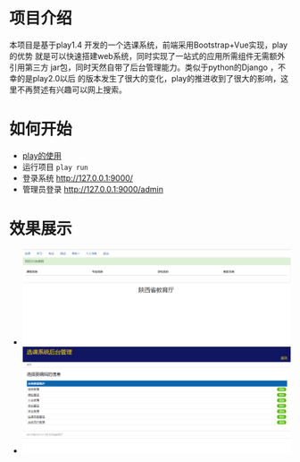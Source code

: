 # 项目介绍
本项目是基于play1.4 开发的一个选课系统，前端采用Bootstrap+Vue实现，play的优势
就是可以快速搭建web系统，同时实现了一站式的应用所需组件无需额外引用第三方
jar包，同时天然自带了后台管理能力。类似于python的Django ，不幸的是play2.0以后
的版本发生了很大的变化，play的推进收到了很大的影响，这里不再赘述有兴趣可以网上搜索。

# 如何开始
* [play的使用](http://www.playframework.cn/wiki/Hello%20world)
* 运行项目 ``play run``
* 登录系统 http://127.0.0.1:9000/
* 管理员登录 http://127.0.0.1:9000/admin

# 效果展示
* ![选课系统首页](https://github.com/VerRan/photo/blob/master/%E9%80%89%E8%AF%BE%E7%B3%BB%E7%BB%9F%E9%A6%96%E9%A1%B5.png)
* ![选课系统后台](https://github.com/VerRan/photo/blob/master/%E9%80%89%E8%AF%BE%E7%B3%BB%E7%BB%9F%E5%90%8E%E5%8F%B0.png)
